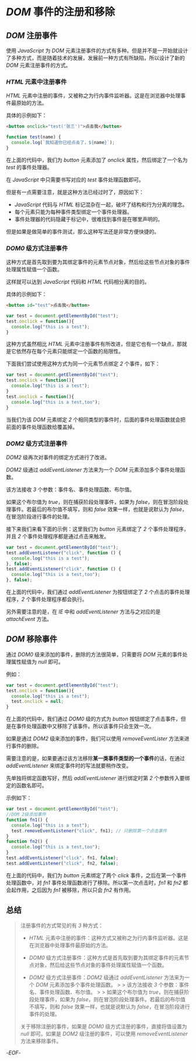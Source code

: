 # *DOM* 事件的注册和移除

## *DOM* 注册事件

使用 *JavaScript* 为 *DOM* 元素注册事件的方式有多种。但是并不是一开始就设计了多种方式，而是随着技术的发展，发展前一种方式有所缺陷，所以设计了新的 *DOM* 元素注册事件的方式。

### *HTML* 元素中注册事件

*HTML* 元素中注册的事件，又被称之为行内事件监听器。这是在浏览器中处理事件最原始的方法。

具体的示例如下：

```html
<button onclick="test('张三')">点击我</button>
```

```js
function test(name) {
  console.log(`我知道你已经点击了，${name}`);
}
```

在上面的代码中，我们为 *button* 元素添加了 *onclick* 属性，然后绑定了一个名为 *test* 的事件处理器。

在 *JavaScript* 中只需要书写对应的 *test* 事件处理函数即可。

但是有一点需要注意，就是这种方法已经过时了，原因如下：

- *JavaScript* 代码与 *HTML* 标记混杂在一起，破坏了结构和行为分离的理念。
- 每个元素只能为每种事件类型绑定一个事件处理器。
- 事件处理器的代码隐藏于标记中，很难找到事件是在哪里声明的。

但是如果是做简单的事件测试，那么这种写法还是非常方便快捷的。

### *DOM0* 级方式注册事件

这种方式是首先取到要为其绑定事件的元素节点对象，然后给这些节点对象的事件处理属性赋值一个函数。

这样就可以达到 *JavaScript* 代码和 *HTML* 代码相分离的目的。

具体的示例如下：

```html
<button id="test">点击我</button>
```

```js
var test = document.getElementById("test");
test.onclick = function(){
  console.log("this is a test");
}
```

这种方式虽然相比 *HTML* 元素中注册事件有所改进，但是它也有一个缺点，那就是它依然存在每个元素只能绑定一个函数的局限性。

下面我们尝试使用这种方式为同一个元素节点绑定 *2* 个事件，如下：

```js
var test = document.getElementById("test");
test.onclick = function(){
  console.log("this is a test");
}
test.onclick = function(){
  console.log("this is a test,too");
}
```

当我们为该 *DOM* 元素绑定 *2* 个相同类型的事件时，后面的事件处理函数就会把前面的事件处理函数给覆盖掉。

### *DOM2* 级方式注册事件

*DOM2* 级再次对事件的绑定方式进行了改进。

*DOM2* 级通过 *addEventListener* 方法来为一个 *DOM* 元素添加多个事件处理函数。

该方法接收 *3* 个参数：事件名、事件处理函数、布尔值。

如果这个布尔值为 *true*，则在捕获阶段处理事件，如果为 *false*，则在冒泡阶段处理事件。若最后的布尔值不填写，则和 *false* 效果一样，也就是说默认为 *false*，在冒泡阶段进行事件的处理。

接下来我们来看下面的示例：这里我们为 *button* 元素绑定了 *2* 个事件处理程序，并且 *2* 个事件处理程序都是通过点击来触发。

```js
var test = document.getElementById("test");
test.addEventListener("click", function () {
  console.log("this is a test");
}, false);
test.addEventListener("click", function () {
  console.log("this is a test,too");
}, false);
```

在上面的代码中，我们通过 *addEventListener* 为按钮绑定了 *2* 个点击的事件处理程序，*2* 个事件处理程序都会执行。

另外需要注意的是，在 *IE* 中和 *addEventListener* 方法与之对应的是 *attachEvent* 方法。

## *DOM* 移除事件

通过 *DOM0* 级来添加的事件，删除的方法很简单，只需要将 *DOM* 元素的事件处理属性赋值为 *null* 即可。

例如：

```js
var test = document.getElementById("test");
test.onclick = function(){
  console.log("this is a test");
  test.onclick = null;
}
```

在上面的代码中，我们通过 *DOM0* 级的方式为 *button* 按钮绑定了点击事件，但是在事件处理函数中又移除了该事件。所以该事件只会生效一次。


如果是通过 *DOM2* 级来添加的事件，我们可以使用 *removeEventLister* 方法来进行事件的删除。

需要注意的是，如果要通过该方法移除**某一类事件类型的一个事件**的话，在通过 *addEventListener* 来绑定事件时的写法就要稍作改变。

先单独将绑定函数写好，然后 *addEventListener* 进行绑定时第 *2* 个参数传入要绑定的函数名即可。

示例如下：

```js
var test = document.getElementById("test");
//DOM 2级添加事件
function fn1() {
  console.log("this is a test");
  test.removeEventListener("click", fn1); // 只删除第一个点击事件
}
function fn2() {
  console.log("this is a test,too");
}
test.addEventListener("click", fn1, false);
test.addEventListener("click", fn2, false);
```

在上面的代码中，我们为 *button* 元素绑定了两个 *click* 事件，之后在第一个事件处理函数中，对 *fn1* 事件处理函数进行了移除。所以第一次点击时，*fn1* 和 *fn2* 都会起作用，之后因为 *fn1* 被移除，所以只会 *fn2* 有作用。



## 总结


> 注册事件的方式常见的有 *3* 种方式：
>
> - *HTML* 元素中注册的事件：这种方式又被称之为行内事件监听器。这是在浏览器中处理事件最原始的方法。
>
> - *DOM0* 级方式注册事件：这种方式是首先取到要为其绑定事件的元素节点对象，然后给这些节点对象的事件处理属性赋值一个函数。
>
> - *DOM2* 级方式注册事件：*DOM2* 级通过 *addEventListener* 方法来为一个 *DOM* 元素添加多个事件处理函数。
    >
    >   该方法接收 *3* 个参数：事件名、事件处理函数、布尔值。
    >
    >   如果这个布尔值为 *true*，则在捕获阶段处理事件，如果为 *false*，则在冒泡阶段处理事件。若最后的布尔值不填写，则和 *false* 效果一样，也就是说默认为 *false*，在冒泡阶段进行事件的处理。
>
> 关于移除注册的事件，如果是 *DOM0* 级方式注册的事件，直接将值设置为 *null* 即可。如果是 *DOM2* 级注册的事件，可以使用 *removeEventListener* 方法来移除事件。



-*EOF*-


